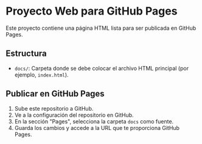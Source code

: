 # Proyecto Web para GitHub Pages

Este proyecto contiene una página HTML lista para ser publicada en GitHub Pages.

## Estructura
- `docs/`: Carpeta donde se debe colocar el archivo HTML principal (por ejemplo, `index.html`).

## Publicar en GitHub Pages
1. Sube este repositorio a GitHub.
2. Ve a la configuración del repositorio en GitHub.
3. En la sección "Pages", selecciona la carpeta `docs` como fuente.
4. Guarda los cambios y accede a la URL que te proporciona GitHub Pages.

